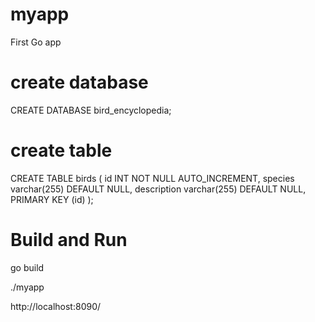 # myapp

First Go app

# create database
CREATE DATABASE bird_encyclopedia;
# create table
CREATE TABLE birds (
  id INT NOT NULL AUTO_INCREMENT,
  species varchar(255) DEFAULT NULL,
  description varchar(255) DEFAULT NULL,
  PRIMARY KEY (id)
);

# Build and Run

go build

./myapp

http://localhost:8090/
